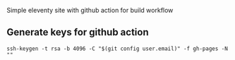 Simple eleventy site with github action for build workflow


## Generate keys for github action
`ssh-keygen -t rsa -b 4096 -C "$(git config user.email)" -f gh-pages -N ""`